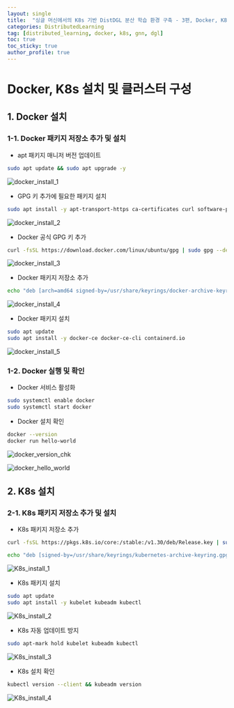 ```yaml
---
layout: single
title:  "싱글 머신에서의 K8s 기반 DistDGL 분산 학습 환경 구축 - 3편, Docker, K8s 설치 및 클러스터 구성"
categories: DistributedLearning
tag: [distributed_learning, docker, k8s, gnn, dgl]
toc: true
toc_sticky: true
author_profile: true
---
```


# Docker, K8s 설치 및 클러스터 구성
## 1. Docker 설치
### 1-1. Docker 패키지 저장소 추가 및 설치
- apt 패키지 매니저 버전 업데이트

```bash
sudo apt update && sudo apt upgrade -y
```

![docker_install_1](/images/2025-02-17-DistDGL_on_Docker_3/docker_install_1.png)

- GPG 키 추가에 필요한 패키지 설치

```bash
sudo apt install -y apt-transport-https ca-certificates curl software-properties-common
```

![docker_install_2](/images/2025-02-17-DistDGL_on_Docker_3/docker_install_2.png)

- Docker 공식 GPG 키 추가

```bash
curl -fsSL https://download.docker.com/linux/ubuntu/gpg | sudo gpg --dearmor -o /usr/share/keyrings/docker-archive-keyring.gpg
```

![docker_install_3](/images/2025-02-17-DistDGL_on_Docker_3/docker_install_3.png)

- Docker 패키지 저장소 추가

```bash
echo "deb [arch=amd64 signed-by=/usr/share/keyrings/docker-archive-keyring.gpg] https://download.docker.com/linux/ubuntu $(lsb_release -cs) stable" | sudo tee /etc/apt/sources.list.d/docker.list > /dev/null
```

![docker_install_4](/images/2025-02-17-DistDGL_on_Docker_3/docker_install_4.png)

- Docker 패키지 설치

```bash
sudo apt update
sudo apt install -y docker-ce docker-ce-cli containerd.io
```

![docker_install_5](/images/2025-02-17-DistDGL_on_Docker_3/docker_install_5.png)

### 1-2. Docker 실행 및 확인
- Docker 서비스 활성화

```bash
sudo systemctl enable docker
sudo systemctl start docker
```

- Docker 설치 확인

```bash
docker --version
docker run hello-world
```

![docker_version_chk](/images/2025-02-17-DistDGL_on_Docker_3/docker_version_chk.png)

![docker_hello_world](/images/2025-02-17-DistDGL_on_Docker_3/docker_hello_world.png)

## 2. K8s 설치
### 2-1. K8s 패키지 저장소 추가 및 설치
- K8s 패키지 저장소 추가

```bash
curl -fsSL https://pkgs.k8s.io/core:/stable:/v1.30/deb/Release.key | sudo gpg --dearmor -o /usr/share/keyrings/kubernetes-archive-keyring.gpg
```

```bash
echo "deb [signed-by=/usr/share/keyrings/kubernetes-archive-keyring.gpg] https://pkgs.k8s.io/core:/stable:/v1.30/deb/ /" | sudo tee /etc/apt/sources.list.d/kubernetes.list > /dev/null
```

![K8s_install_1](/images/2025-02-17-DistDGL_on_Docker_3/k8s_install_1.png)

- K8s 패키지 설치

```bash
sudo apt update
sudo apt install -y kubelet kubeadm kubectl
```

![K8s_install_2](/images/2025-02-17-DistDGL_on_Docker_3/k8s_install_2.png)

- K8s 자동 업데이트 방지

```bash
sudo apt-mark hold kubelet kubeadm kubectl
```

![K8s_install_3](/images/2025-02-17-DistDGL_on_Docker_3/k8s_install_3.png)


- K8s 설치 확인

```bash
kubectl version --client && kubeadm version
```

![K8s_install_4](/images/2025-02-17-DistDGL_on_Docker_3/k8s_install_4.png)